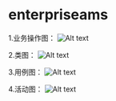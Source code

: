 # enterpriseams

1.业务操作图：
![Alt text](https://github.com/caitongbo/enterpriseams/blob/master/src/main/webapp/images/%E9%A2%84%E8%A7%88.png)

2.类图：
![Alt text](https://github.com/caitongbo/enterpriseams/blob/master/src/main/webapp/images/%E7%B1%BB%E5%9B%BE.png)

3.用例图：
![Alt text](https://github.com/caitongbo/enterpriseams/blob/master/src/main/webapp/images/%E7%94%A8%E4%BE%8B%E5%9B%BE.png)

4.活动图：
![Alt text](https://github.com/caitongbo/enterpriseams/blob/master/src/main/webapp/images/%E6%B4%BB%E5%8A%A8%E5%9B%BE.png)
